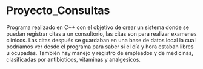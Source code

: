 # Proyecto_Consultas
Programa realizado en C++ con el objetivo de crear un sistema donde se puedan registrar citas a un consultorio, las citas son para realizar examenes clinicos. Las citas después se guardaban en una base de datos local la cual podríamos ver desde el programa para saber si el día y hora estaban libres u ocupadas.
También hay manejo y registro de empleados y de medicinas, clasificadas por antibioticos, vitaminas y analgesicos.
